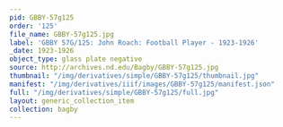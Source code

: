 ```yaml
---
pid: GBBY-57g125
order: '125'
file_name: GBBY-57g125.jpg
label: 'GBBY 57G/125: John Roach: Football Player - 1923-1926'
_date: 1923-1926
object_type: glass plate negative
source: http://archives.nd.edu/Bagby/GBBY-57g125.jpg
thumbnail: "/img/derivatives/simple/GBBY-57g125/thumbnail.jpg"
manifest: "/img/derivatives/iiif/images/GBBY-57g125/manifest.json"
full: "/img/derivatives/simple/GBBY-57g125/full.jpg"
layout: generic_collection_item
collection: bagby
---
```

